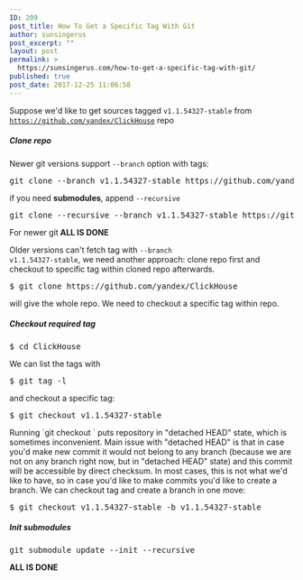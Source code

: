 ```yaml
---
ID: 209
post_title: How To Get a Specific Tag With Git
author: sunsingerus
post_excerpt: ""
layout: post
permalink: >
  https://sunsingerus.com/how-to-get-a-specific-tag-with-git/
published: true
post_date: 2017-12-25 11:06:58
---
```

Suppose we'd like to get sources tagged <code>v1.1.54327-stable</code> from <code>https://github.com/yandex/ClickHouse</code> repo
<h5>Clone repo</h5>
Newer git versions support <code>--branch</code> option with tags:
<pre>git clone --branch v1.1.54327-stable https://github.com/yandex/ClickHouse ClickHouse-1.1.54327-stable
</pre>
if you need <strong>submodules</strong>, append <code>--recursive</code>
<pre>git clone --recursive --branch v1.1.54327-stable https://github.com/yandex/ClickHouse ClickHouse-1.1.54327-stable
</pre>
For newer git<strong> ALL IS DONE</strong>

Older versions can't fetch tag with <code>--branch v1.1.54327-stable</code>, we need another approach: clone repo first and checkout to specific tag within cloned repo afterwards.
<pre>$ git clone https://github.com/yandex/ClickHouse
</pre>
will give the whole repo. We need to checkout a specific tag within repo.
<h5>Checkout required tag</h5>
<pre>$ cd ClickHouse
</pre>
We can list the tags with
<pre>$ git tag -l
</pre>
and checkout a specific tag:
<pre>$ git checkout v1.1.54327-stable
</pre>
Running `git checkout <tag>` puts repository in "detached HEAD" state, which is sometimes inconvenient. Main issue with "detached HEAD" is that in case you'd make new commit it would not belong to any branch (because we are not on any branch right now, but in "detached HEAD" state) and this commit will be accessible by direct checksum. In most cases, this is not what we'd like to have, so in case you'd like to make commits you'd like to create a branch.
We can checkout tag and create a branch in one move:
<pre>$ git checkout v1.1.54327-stable -b v1.1.54327-stable
</pre>
<h5>Init submodules</h5>
<pre>git submodule update --init --recursive
</pre>
<strong>ALL IS DONE</strong>
